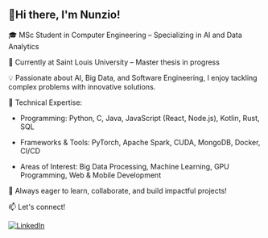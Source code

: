 ## 👋Hi there, I'm Nunzio!
🎓 MSc Student in Computer Engineering – Specializing in AI and Data Analytics

📍 Currently at Saint Louis University – Master thesis in progress

💡 Passionate about AI, Big Data, and Software Engineering, I enjoy tackling complex problems with innovative solutions.

🔹 Technical Expertise:

  - Programming: Python, C, Java, JavaScript (React, Node.js), Kotlin, Rust, SQL
  
  - Frameworks & Tools: PyTorch, Apache Spark, CUDA, MongoDB, Docker, CI/CD
  
  - Areas of Interest: Big Data Processing, Machine Learning, GPU Programming, Web & Mobile Development

🚀 Always eager to learn, collaborate, and build impactful projects!

📫 Let's connect!


[![LinkedIn](https://img.shields.io/badge/LinkedIn-0A66C2?style=for-the-badge&logo=linkedin&logoColor=white)](https://www.linkedin.com/in/nunzio-messineo-7a42862b8/)

<!--
**Nunziojh/Nunziojh** is a ✨ _special_ ✨ repository because its `README.md` (this file) appears on your GitHub profile.

Here are some ideas to get you started:

- 🔭 I’m currently working on ...
- 🌱 I’m currently learning ...
- 👯 I’m looking to collaborate on ...
- 🤔 I’m looking for help with ...
- 💬 Ask me about ...
- 📫 How to reach me: ...
- 😄 Pronouns: ...
- ⚡ Fun fact: ...
-->
